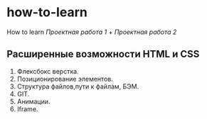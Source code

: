 # how-to-learn
How to learn
*Проектная работа* _1_ + *Проектная работа* _2_
## Расширенные возможности HTML и CSS
1. Флексбокс верстка.
2. Позиционирование элементов.
3. Структура файлов,пути к файлам, БЭМ.
4. GIT.
5. Анимации.
6. Iframe.
